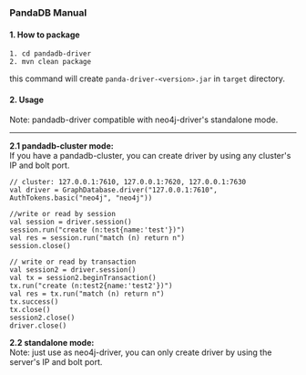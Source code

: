 ### PandaDB Manual
#### 1. How to package
```
1. cd pandadb-driver
2. mvn clean package
```
this command will create `panda-driver-<version>.jar` in `target` directory.
#### 2. Usage
 Note: pandadb-driver compatible with neo4j-driver's standalone mode.
 - - -  
 **2.1  pandadb-cluster mode:**  
 If you have a pandadb-cluster, you can create driver by using any cluster's IP and bolt port.  
```
// cluster: 127.0.0.1:7610, 127.0.0.1:7620, 127.0.0.1:7630
val driver = GraphDatabase.driver("127.0.0.1:7610", AuthTokens.basic("neo4j", "neo4j"))

//write or read by session
val session = driver.session()
session.run("create (n:test{name:'test'})")
val res = session.run("match (n) return n")
session.close()

// write or read by transaction
val session2 = driver.session()
val tx = session2.beginTransaction()
tx.run("create (n:test2{name:'test2'})")
val res = tx.run("match (n) return n")
tx.success()
tx.close()
session2.close()
driver.close()
```
 **2.2  standalone mode:**  
Note: just use as neo4j-driver, you can only create driver by using the server's IP and bolt port.  
 
